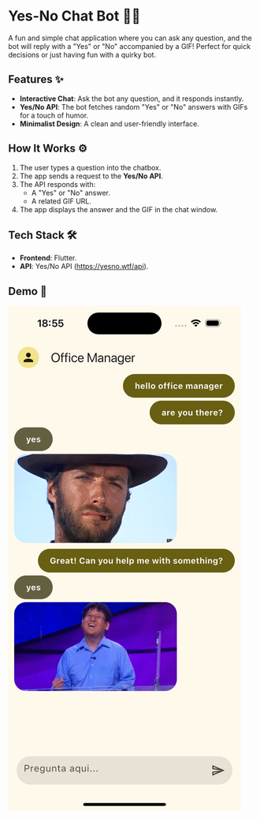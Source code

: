 # Yes-No Chat Bot 🤖💬  

A fun and simple chat application where you can ask any question, and the bot will reply with a "Yes" or "No" accompanied by a GIF! Perfect for quick decisions or just having fun with a quirky bot.  

## Features ✨  
- **Interactive Chat**: Ask the bot any question, and it responds instantly.  
- **Yes/No API**: The bot fetches random "Yes" or "No" answers with GIFs for a touch of humor.  
- **Minimalist Design**: A clean and user-friendly interface.  

## How It Works ⚙️  
1. The user types a question into the chatbox.  
2. The app sends a request to the **Yes/No API**.  
3. The API responds with:  
   - A "Yes" or "No" answer.  
   - A related GIF URL.  
4. The app displays the answer and the GIF in the chat window.

## Tech Stack 🛠️  
- **Frontend**: Flutter.  
- **API**: Yes/No API (https://yesno.wtf/api). 

## Demo 🚀  
![App Demo](./flutter_proyect/assets/demo.png)
